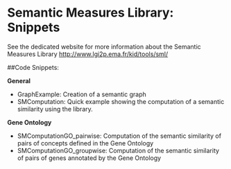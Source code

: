 Semantic Measures Library: Snippets
===================================

See the dedicated website  for more information about the Semantic Measures Library
http://www.lgi2p.ema.fr/kid/tools/sml/

##Code Snippets:

**General**
- GraphExample: Creation of a semantic graph
- SMComputation: Quick example showing the computation of a semantic similarity using the library. 

**Gene Ontology**
- SMComputationGO_pairwise:  Computation of the semantic similarity of pairs of concepts defined in the Gene Ontology
- SMComputationGO_groupwise: Computation of the semantic similarity of pairs of genes annotated by the Gene Ontology






